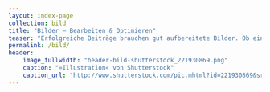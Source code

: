 ```yaml
---
layout: index-page
collection: bild
title: "Bilder – Bearbeiten & Optimieren"
teaser: "Erfolgreiche Beiträge brauchen gut aufbereitete Bilder. Ob ein Beitrag auf einer Webseite, in einer App oder in sozialen Netzwerken: optimierte Bildern bekommen mehr Aufmerksamkeit. Diese Anleitungen helfen Ihnen Bilder zu erstellen, zu finden und zu bearbeiten."
permalink: /bild/
header:
    image_fullwidth: "header-bild-shutterstock_221930869.png"
    caption: "»Illustration« von Shutterstock"
    caption_url: "http://www.shutterstock.com/pic.mhtml?id=221930869&src=id"
---
```

